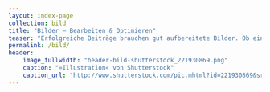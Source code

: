 ```yaml
---
layout: index-page
collection: bild
title: "Bilder – Bearbeiten & Optimieren"
teaser: "Erfolgreiche Beiträge brauchen gut aufbereitete Bilder. Ob ein Beitrag auf einer Webseite, in einer App oder in sozialen Netzwerken: optimierte Bildern bekommen mehr Aufmerksamkeit. Diese Anleitungen helfen Ihnen Bilder zu erstellen, zu finden und zu bearbeiten."
permalink: /bild/
header:
    image_fullwidth: "header-bild-shutterstock_221930869.png"
    caption: "»Illustration« von Shutterstock"
    caption_url: "http://www.shutterstock.com/pic.mhtml?id=221930869&src=id"
---
```

